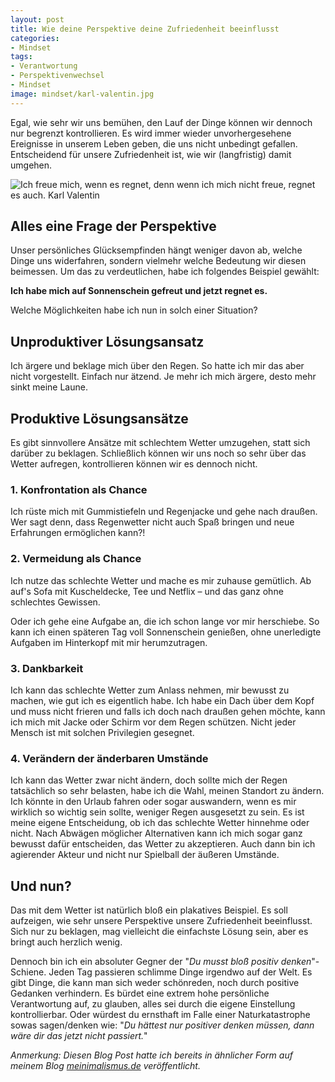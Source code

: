 ```yaml
---
layout: post
title: Wie deine Perspektive deine Zufriedenheit beeinflusst
categories:
- Mindset
tags:
- Verantwortung
- Perspektivenwechsel
- Mindset
image: mindset/karl-valentin.jpg
---
```


Egal, wie sehr wir uns bemühen, den Lauf der Dinge können wir dennoch nur
begrenzt kontrollieren. Es wird immer wieder unvorhergesehene Ereignisse in
unserem Leben geben, die uns nicht unbedingt gefallen. Entscheidend für unsere
Zufriedenheit ist, wie wir (langfristig) damit umgehen.

![Ich freue mich, wenn es regnet, denn wenn ich mich nicht freue, regnet es auch. Karl Valentin]({{site.baseurl}}/assets/img/posts/mindset/karl-valentin.jpg)

## Alles eine Frage der Perspektive

Unser persönliches Glücksempfinden hängt weniger davon ab, welche Dinge uns
widerfahren, sondern vielmehr welche Bedeutung wir diesen beimessen. Um das zu
verdeutlichen, habe ich folgendes Beispiel gewählt:

**Ich habe mich auf Sonnenschein gefreut und jetzt regnet es.**

Welche Möglichkeiten habe ich nun in solch einer Situation?

## Unproduktiver Lösungsansatz

Ich ärgere und beklage mich über den Regen. So hatte ich mir das aber nicht
vorgestellt. Einfach nur ätzend. Je mehr ich mich ärgere, desto mehr sinkt meine
Laune.

## Produktive Lösungsansätze

Es gibt sinnvollere Ansätze mit schlechtem Wetter umzugehen, statt sich darüber
zu beklagen. Schließlich können wir uns noch so sehr über das Wetter aufregen,
kontrollieren können wir es dennoch nicht.

### 1. Konfrontation als Chance

Ich rüste mich mit Gummistiefeln und Regenjacke und gehe nach draußen. Wer sagt
denn, dass Regenwetter nicht auch Spaß bringen und neue Erfahrungen ermöglichen
kann?!

### 2. Vermeidung als Chance

Ich nutze das schlechte Wetter und mache es mir zuhause gemütlich. Ab auf's Sofa
mit Kuscheldecke, Tee und Netflix – und das ganz ohne schlechtes Gewissen.

Oder ich gehe eine Aufgabe an, die ich schon lange vor mir herschiebe. So kann
ich einen späteren Tag voll Sonnenschein genießen, ohne unerledigte Aufgaben im
Hinterkopf mit mir herumzutragen.

### 3. Dankbarkeit

Ich kann das schlechte Wetter zum Anlass nehmen, mir bewusst zu machen, wie gut
ich es eigentlich habe. Ich habe ein Dach über dem Kopf und muss nicht frieren
und falls ich doch nach draußen gehen möchte, kann ich mich mit Jacke oder
Schirm vor dem Regen schützen. Nicht jeder Mensch ist mit solchen Privilegien
gesegnet.

### 4. Verändern der änderbaren Umstände

Ich kann das Wetter zwar nicht ändern, doch sollte mich der Regen tatsächlich so
sehr belasten, habe ich die Wahl, meinen Standort zu ändern. Ich könnte in den
Urlaub fahren oder sogar auswandern, wenn es mir wirklich so wichtig sein
sollte, weniger Regen ausgesetzt zu sein. Es ist meine eigene Entscheidung, ob
ich das schlechte Wetter hinnehme oder nicht. Nach Abwägen möglicher
Alternativen kann ich mich sogar ganz bewusst dafür entscheiden, das Wetter zu
akzeptieren. Auch dann bin ich agierender Akteur und nicht nur Spielball der
äußeren Umstände.

## Und nun?

Das mit dem Wetter ist natürlich bloß ein plakatives Beispiel. Es soll
aufzeigen, wie sehr unsere Perspektive unsere Zufriedenheit beeinflusst. Sich
nur zu beklagen, mag vielleicht die einfachste Lösung sein, aber es bringt auch
herzlich wenig.

Dennoch bin ich ein absoluter Gegner der "*Du musst bloß positiv
denken*"-Schiene. Jeden Tag passieren schlimme Dinge irgendwo auf der Welt. Es
gibt Dinge, die kann man sich weder schönreden, noch durch positive Gedanken
verhindern. Es bürdet eine extrem hohe persönliche Verantwortung auf, zu
glauben, alles sei durch die eigene Einstellung kontrollierbar. Oder würdest du
ernsthaft im Falle einer Naturkatastrophe sowas sagen/denken wie: "*Du hättest
nur positiver denken müssen, dann wäre dir das jetzt nicht passiert.*"

*Anmerkung: Diesen Blog Post hatte ich bereits in ähnlicher Form auf meinem
Blog [meinimalismus.de](https://www.meinimalismus.de/) veröffentlicht.*
